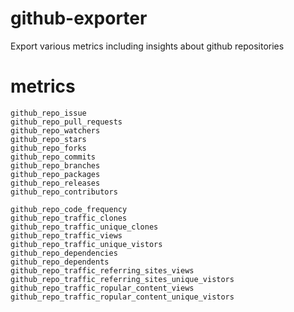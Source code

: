 # github-exporter
Export various metrics including insights about github repositories

# metrics

```
github_repo_issue
github_repo_pull_requests
github_repo_watchers
github_repo_stars
github_repo_forks
github_repo_commits
github_repo_branches
github_repo_packages
github_repo_releases
github_repo_contributors

github_repo_code_frequency
github_repo_traffic_clones
github_repo_traffic_unique_clones
github_repo_traffic_views
github_repo_traffic_unique_vistors
github_repo_dependencies
github_repo_dependents
github_repo_traffic_referring_sites_views
github_repo_traffic_referring_sites_unique_vistors
github_repo_traffic_ropular_content_views
github_repo_traffic_ropular_content_unique_vistors
```
